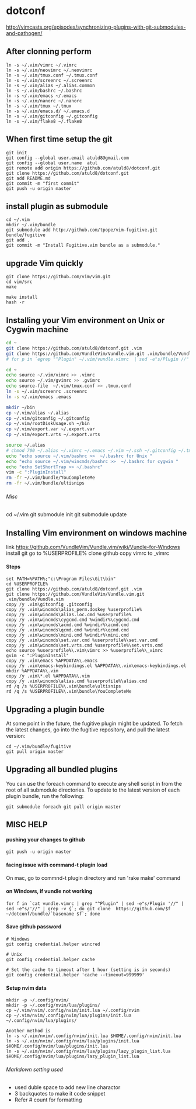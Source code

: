 # dotconf

http://vimcasts.org/episodes/synchronizing-plugins-with-git-submodules-and-pathogen/

## After clonning perform
```
ln -s ~/.vim/vimrc ~/.vimrc
ln -s ~/.vim/neovimrc ~/.neovimrc
ln -s ~/.vim/tmux.conf ~/.tmux.conf
ln -s ~/.vim/screenrc ~/.screenrc
ln -s ~/.vim/alias ~/.alias.common
ln -s ~/.vim/bashrc ~/.bashrc
ln -s ~/.vim/emacs ~/.emacs
ln -s ~/.vim/nanorc ~/.nanorc
ln -s ~/.vim/tmux ~/.tmux
ln -s ~/.vim/emacs.d/ ~/.emacs.d
ln -s ~/.vim/gitconfig ~/.gitconfig
ln -s ~/.vim/flake8 ~/.flake8
```

## When first time setup the git
```
git init
git config --global user.email atuld8@gmail.com
git config --global user.name  atul
git remote add origin https://github.com/atuld8/dotconf.git
git clone https://github.com/atuld8/dotconf.git
git add README.md
git commit -m "first commit"
git push -u origin master
```

## install plugin as submodule
```
cd ~/.vim
mkdir ~/.vim/bundle
git submodule add http://github.com/tpope/vim-fugitive.git bundle/fugitive
git add .
git commit -m "Install Fugitive.vim bundle as a submodule."
```

## upgrade Vim quickly
```
git clone https://github.com/vim/vim.git
cd vim/src
make

make install
hash -r
```

## Installing your Vim environment on Unix or Cygwin machine
``` Bash
cd ~
git clone https://github.com/atuld8/dotconf.git .vim
git clone https://github.com/VundleVim/Vundle.vim.git .vim/bundle/Vundle.vim
# for p in `egrep "^Plugin" ~/.vim/vundle.vimrc  | sed -e"s/Plugin //" | awk "-F"'" '{print $2;}'`; do git clone  https://github.com/${p}; done

cd ~
echo source ~/.vim/vimrc >> .vimrc
echo source ~/.vim/gvimrc >> .gvimrc
echo source-file  ~/.vim/tmux.conf >> .tmux.conf
ln -s ~/.vim/screenrc .screenrc
ln -s ~/.vim/emacs .emacs

mkdir ~/bin
cp ~/.vim/alias ~/.alias
cp ~/.vim/gitconfig ~/.gitconfig
cp ~/.vim/rootDiskUsage.sh ~/bin
cp ~/.vim/export.var ~/.export.var
cp ~/.vim/export.vrts ~/.export.vrts

source ~/.alias
# chmod 700 ~/.alias ~/.vimrc ~/.emacs ~/.vim ~/.ssh ~/.gitconfig ~/.tmux.conf ~/.screenrc
echo "echo source ~/.vim/bashrc >>  ~/.bashrc for Unix "
echo "echo source ~/.vim/wincmds/bashrc >>  ~/.bashrc for cygwin "
echo "echo SetShortTrap >> ~/.bashrc"
vim -c ":PluginInstall"
rm -fr ~/.vim/bundle/YouCompleteMe
rm -fr ~/.vim/bundle/ultisnips
```

###### Misc
cd ~/.vim
git submodule init
git submodule update

## Installing Vim environment on windows machine
link https://github.com/VundleVim/Vundle.vim/wiki/Vundle-for-Windows
install git
go to %USERPROFILE%
clone github
copy vimrc to _vimrc

#### Steps
``` Batch
set PATH=%PATH%;"c:\Program Files\Git\bin"
cd %USERPROFILE%
git clone https://github.com/atuld8/dotconf.git .vim
git clone https://github.com/VundleVim/Vundle.vim.git .vim/bundle/Vundle.vim
copy /y .vim\gitconfig .gitconfig
copy /y .vim\wincmds\alias_perm.doskey %userprofile%
copy /y .vim\wincmds\alias.loc.cmd %userprofile%
copy /y .vim\wincmds\cygcmd.cmd %windir%\cygcmd.cmd
copy /y .vim\wincmds\acmd.cmd %windir%\acmd.cmd
copy /y .vim\wincmds\qcmd.cmd %windir%\qcmd.cmd
copy /y .vim\wincmds\mini.cmd %windir%\mini.cmd
copy /y .vim\wincmds\set.var.cmd %userprofile%\set.var.cmd
copy /y .vim\wincmds\set.vrts.cmd %userprofile%\set.vrts.cmd
echo source %userprofile%\.vim\vimrc >> %userprofile%\_vimrc
gvim -c ":PluginInstall"
copy /y .vim\emacs %APPDATA%\.emacs
copy /y .vim\emacs-keybindings.el %APPDATA%\.vim\emacs-keybindings.el
mkdir %APPDATA%\.vim
copy /y .vim\*.el %APPDATA%\.vim
copy /y .vim\wincmds\alias.cmd %userprofile%\alias.cmd
rd /q /s %USERPROFILE%\.vim\bundle\ultisnips
rd /q /s %USERPROFILE%\.vim\bundle\YouCompleteMe
```

## Upgrading a plugin bundle
At some point in the future, the fugitive plugin might be updated. To fetch the latest changes, go into the fugitive repository, and pull the latest version:
```
cd ~/.vim/bundle/fugitive
git pull origin master
```

## Upgrading all bundled plugins
You can use the foreach command to execute any shell script in from the root of all submodule directories. To update to the latest version of each plugin bundle, run the following:
```
git submodule foreach git pull origin master
```

## MISC HELP
#### pushing your changes to github
```git push -u origin master```

#### facing issue with command-t plugin load
On mac, go to commnd-t plugin directory and run 'rake make' command


#### on Windows, if vundle not working
```
for f in `cat vundle.vimrc | grep "^Plugin" | sed -e"s/Plugin '//" | sed -e"s/'//" | grep -v {`; do git clone  https://github.com/$f ~/dotconf/bundle/`basename $f`; done
```

#### Save github password
```
# Windows
git config credential.helper wincred

# Unix
git config credential.helper cache

# Set the cache to timeout after 1 hour (setting is in seconds)
git config credential.helper 'cache --timeout=999999'
```

#### Setup nvim data
```
mkdir -p ~/.config/nvim/
mkdir -p ~/.config/nvim/lua/plugins/
cp ~/.vim/nvim/.config/nvim/init.lua ~/.config/nvim
cp ~/.vim/nvim/.config/nvim/lua/plugins/init.lua ~/.config/nvim/lua/plugins/

Another method is
ln -s ~/.vim/nvim/.config/nvim/init.lua $HOME/.config/nvim/init.lua
ln -s ~/.vim/nvim/.config/nvim/lua/plugins/init.lua $HOME/.config/nvim/lua/plugins/init.lua
ln -s ~/.vim/nvim/.config/nvim/lua/plugins/lazy_plugin_list.lua $HOME/.config/nvim/lua/plugins/lazy_plugin_list.lua
```

###### Markdown setting used
* used duble space to add new line charactor
* 3 backquotes to make it code snippet
* Refer # count for formatting
